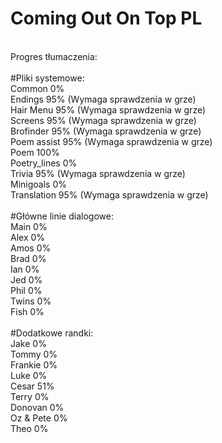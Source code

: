 # Coming Out On Top PL
<br/>
Progres tłumaczenia:<br/>
<br/>
#Pliki systemowe:<br/>
Common 0%<br/>
Endings 95% (Wymaga sprawdzenia w grze)<br/>
Hair Menu 95% (Wymaga sprawdzenia w grze)<br/>
Screens 95% (Wymaga sprawdzenia w grze)<br/>
Brofinder 95% (Wymaga sprawdzenia w grze)<br/>
Poem assist 95% (Wymaga sprawdzenia w grze)<br/>
Poem 100%<br/>
Poetry_lines 0%<br/>
Trivia 95% (Wymaga sprawdzenia w grze)<br/>
Minigoals 0%<br/>
Translation 95% (Wymaga sprawdzenia w grze)<br />
<br/>
#Główne linie dialogowe:<br/>
Main 0%<br/>
Alex 0%<br/>
Amos 0%<br/>
Brad 0%<br/>
Ian 0%<br/>
Jed 0%<br/>
Phil 0%<br/>
Twins 0%<br/>
Fish 0%<br/>
<br/>
#Dodatkowe randki:<br/>
Jake 0%<br/>
Tommy 0%<br/>
Frankie 0%<br/>
Luke 0%<br/>
Cesar 51%<br/>
Terry 0%<br/>
Donovan 0%<br/>
Oz & Pete 0%<br/>
Theo 0%<br/>

